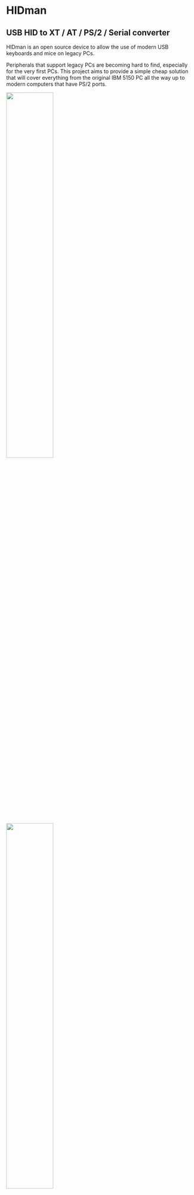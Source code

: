 # HIDman
## USB HID to XT / AT / PS/2 / Serial converter

HIDman is an open source device to allow the use of modern USB keyboards and mice on legacy PCs.

Peripherals that support legacy PCs are becoming hard to find, especially for the very first PCs. This project aims to provide a simple cheap solution that will cover everything from the original IBM 5150 PC all the way up to modern computers that have PS/2 ports.

<img src=/images/hidmanfront.jpg width=50%/>
<img src=/images/hidmanrear.jpg width=50%/>


# Features

* (should) Support the majority of standard USB keyboards and mice, including ones that use wireless dongles.
* Also supports (some) USB Game controllers - buttons/axes are mapped to keypresses or mouse actions
* Can emulate the following keyboards :
  * Original IBM PC, XT and clones
  * AT / PS/2
  * Amstrad PC (PC1512, PC1640, PC2xxx, PC3xxx, PC4xxx)
* And the following mice :
  * Serial Mouse (with optional Logitech-style 3rd button)
  * PS/2 Mouse (with optional Intellipoint-style scroll wheel and up to 5 buttons)
* Driverless configuration menu - change settings just by opening a text editor

# How to get one

## Purchase : 

* Retro Hack Shack has stock - https://retrohackshack.com/product/hidman-usb-keyboard-converter/

## DIY : 

* Grab an assembled PCB from PCBway : https://www.pcbway.com/project/shareproject/HIDman_USB_to_Retro_PC_Adapter_3b4fb5d5.html
* Also grab the front plate : https://www.pcbway.com/project/shareproject/Front_enclosure_plate_for_HIDman_0aec2ae9.html
* And the rear plate : https://www.pcbway.com/project/shareproject/Rear_Enclosure_for_HIDman_c0ff0b8a.html
* And the enclosure : https://lincolnbinns.com/e-case-a-black-40mm.html
* Don't forget 8x screws : https://lincolnbinns.com/e-case-screws.html (I suggest the thread former ones)

# Quickstart Guide

## USB Connection

You can connect many different combinations of USB devices to HIDman.

The most obvious being to connect a keyboard to one USB port, and a mouse to the other one :

<img src=/images/usbsetup1.svg width=300/>

Or, you could perhaps connect a wireless keyboard+mouse dongle to one port, and a game controller to the other :

<img src=/images/usbsetup2.svg width=500/>

Hub support can be hit-and-miss. This is (mostly) not HIDman's fault - many modern hubs don't support low-speed USB devices properly.


## Newer PCs (PS/2) ###

* Connect male-to-male Mini-DIN cables from HIDman’s keyboard and mouse ports to your PC’s PS/2 ports.
* Turn on your PC.
* If necessary, press HIDman's ⏻ power button to select PS/2 mode (light blue).

<img src=/images/newerpcs.svg width=400/>


## Older PCs (AT/XT and Serial)

* Connect a male-to-male Mini-DIN Cable from HIDman's keyboard port into a Mini-DIN to DIN adapter.
* Connect that adapter to your PC's keyboard port.
* Connect a straight-through male-to-female DE-9 cable from HIDman's serial port to your PC's serial port.
* Turn on your PC.
* Press HIDman's ⏻ power button to select AT mode (light blue), or XT mode (orange) for early 80's IBM PCs and clones.

<img src=/images/olderpcs.svg width=500/>


# Configuration

Configuration is provided through a built-in menu system. No software install is required - all interaction is through the keyboard.

Simply open a text editor on your target PC (eg notepad, edit, vi), then hold HIDman's power button for a few seconds. The menu will be typed out into your text editor.

<img src=/images/menu1.png width=394/>

"Adv.Keyboard" and "Adv.Mouse" switch the keyboard and mouse respectively into "Native Mode". This may be required to access certain functions such as scroll wheels and extra buttons on mice.

"Intellimouse" enables scroll wheel and 5-button support for PS/2 mice.

"Debug" enables the debug menu. The most useful debugging option is "Dump HID Data". Enabling this dumps information about all USB devices connected after that point. 

<img src=/images/menu2.png width=450/>

If you are having trouble getting a USB device to work, enable HID Dumping then connect the troublesome USB device. Wait for it to finish dumping, then press ESC and save the resulting data to a text file. Then send it to me for analysis.


# Firmware Update

Firmware development is continuing, so if you have problems it's always worth updating to the latest version.

If you're on windows, first install WCH's ISP tool - https://www.wch-ic.com/downloads/WCHISPTool_Setup_exe.html
If on Mac or Linux, install ch55xtool : https://github.com/MarsTechHAN/ch552tool

The next step is to put the HIDman in firmware update mode.

1. Disconnect everything from HIDman, including all USB devices and PCs. (failure to do this may result in damage to HIDman, your PC, or both).
2. Hold down HIDman's ⏻ power button.
3. Use a USB A-to-A cable to connect HIDman's LOWER USB port to a USB port on your modern PC.

After that, update instructions will depend on your operating system.

## Windows

Follow the instructions in this diagram :

<img src=/images/firmware2.svg width=800/>


## Linux or Mac

Pass the -f parameter to ch55xtool specify the firmware file to load. For example :

```
python3 ch55xtool.py -f hidman_axp_v1.1.bin
```

# Advanced Setups

## Combined PS/2 port
HIDman actually outputs keyboard *and* mouse signals on **BOTH** PS/2 connectors. If you have a PC that can take advantage of this (typically Mini PCs or Laptops), you can keep the cabling neater by using only one cable.

<img src=/images/combined1.svg width=500/>

Note that there are two different types of Combined PS/2 ports, and HIDman provides for both types. Generally, laptops will need plugged into the Mouse port on HIDman, and Mini PCs want the Keyboard port. If it doesn't work with one port, try the other one.


## Splitter

Another way to take advantage of the Combined PS/2 port functionality is to use a widely-available PS/2 splitter :

<img src=/images/splitter.svg width=500/>

This also allows neater cabling, as you could connect both keyboard and mouse ports to the rear, and not have to connect to the front mouse port.


## Technical description

The HIDman is based around the CH559 from WCH, a remarkably flexible chip with **two** USB HOST ports. This makes it ideal for our purposes.

The code is forked from atc1441's excellent repository - https://github.com/atc1441/CH559sdccUSBHost

PCB and enclosure was designed in KiCad - source files are in the hardware directory.

Development is very active but it is usable in its current state.
